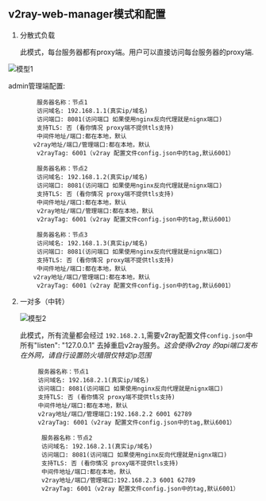 ## v2ray-web-manager模式和配置

1. 分散式负载
    
    此模式，每台服务器都有proxy端。用户可以直接访问每台服务器的proxy端.

   
![模型1](https://raw.githubusercontent.com/master-coder-ll/v2ray-web-manager/master/static/model1.png)
  
   admin管理端配置:
        
            服务器名称：节点1
            访问域名: 192.168.1.1(真实ip/域名)
            访问端口: 8081(访问端口 如果使用nginx反向代理就是nignx端口)
            支持TLS: 否 (看你情况 proxy端不提供tls支持)
            中间件地址/端口:都在本地，默认
           v2ray地址/端口/管理端口:都在本地，默认
            v2rayTag: 6001（v2ray 配置文件config.json中的tag,默认6001）
        
            服务器名称：节点2
            访问域名: 192.168.1.2(真实ip/域名)
            访问端口: 8081(访问端口 如果使用nginx反向代理就是nignx端口)
            支持TLS: 否 (看你情况 proxy端不提供tls支持)
            中间件地址/端口:都在本地，默认
            v2ray地址/端口/管理端口:都在本地，默认
            v2rayTag: 6001（v2ray 配置文件config.json中的tag,默认6001）
           
            服务器名称：节点3
            访问域名: 192.168.1.3(真实ip/域名)
            访问端口: 8081(访问端口 如果使用nginx反向代理就是nignx端口)
            支持TLS: 否 (看你情况 proxy端不提供tls支持)
            中间件地址/端口:都在本地，默认
           v2ray地址/端口/管理端口:都在本地，默认
            v2rayTag: 6001（v2ray 配置文件config.json中的tag,默认6001）

2. 一对多（中转）

    ![模型2](https://raw.githubusercontent.com/master-coder-ll/v2ray-web-manager/master/static/model2.png)
      
    此模式，所有流量都会经过 `192.168.2.1`,需要v2ray配置文件`config.json`中所有"listen": "127.0.0.1" 去掉重启v2ray服务。*这会使得v2ray
    的api端口发布在外网，请自行设置防火墙限仅特定ip范围*
    
        
            服务器名称：节点1
            访问域名: 192.168.2.1(真实ip/域名)
            访问端口: 8081(访问端口 如果使用nginx反向代理就是nignx端口)
            支持TLS: 否 (看你情况 proxy端不提供tls支持)
            中间件地址/端口:都在本地，默认
            v2ray地址/端口/管理端口:192.168.2.2 6001 62789
            v2rayTag: 6001（v2ray 配置文件config.json中的tag,默认6001）
            
             服务器名称：节点2
             访问域名: 192.168.2.1(真实ip/域名)
             访问端口: 8081(访问端口 如果使用nginx反向代理就是nignx端口)
             支持TLS: 否 (看你情况 proxy端不提供tls支持)
             中间件地址/端口:都在本地，默认
             v2ray地址/端口/管理端口:192.168.2.3 6001 62789
             v2rayTag: 6001（v2ray 配置文件config.json中的tag,默认6001）
    
    
    


 
        
      
    
    
